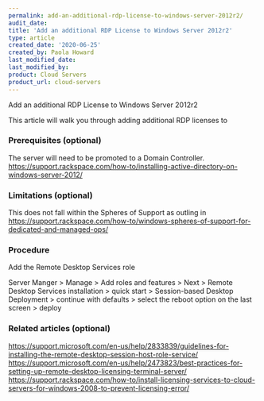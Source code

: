 ```yaml
---
permalink: add-an-additional-rdp-license-to-windows-server-2012r2/
audit_date:
title: 'Add an additional RDP License to Windows Server 2012r2'
type: article
created_date: '2020-06-25'
created_by: Paola Howard
last_modified_date:
last_modified_by:
product: Cloud Servers
product_url: cloud-servers
---
```



Add an additional RDP License to Windows Server 2012r2


This article will walk you through adding additional RDP licenses to 


### Prerequisites (optional)


The server will need to be promoted to a Domain Controller. https://support.rackspace.com/how-to/installing-active-directory-on-windows-server-2012/

### Limitations (optional)

This does not fall within the Spheres of Support as outling in https://support.rackspace.com/how-to/windows-spheres-of-support-for-dedicated-and-managed-ops/

### Procedure 

Add the Remote Desktop Services role

Server Manger > Manage > Add roles and features > Next > Remote Desktop Services installation > quick start > Session-based Desktop Deployment > continue with defaults > select the reboot option on the last screen > deploy

### Related articles (optional)

https://support.microsoft.com/en-us/help/2833839/guidelines-for-installing-the-remote-desktop-session-host-role-service/
https://support.microsoft.com/en-us/help/2473823/best-practices-for-setting-up-remote-desktop-licensing-terminal-server/
https://support.rackspace.com/how-to/install-licensing-services-to-cloud-servers-for-windows-2008-to-prevent-licensing-error/
